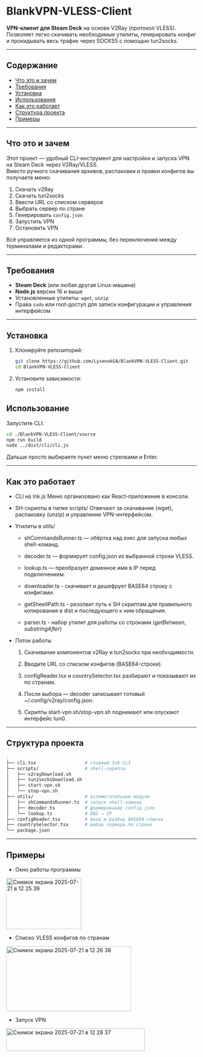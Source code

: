 # BlankVPN-VLESS-Client

**VPN-клиент для Steam Deck** на основе V2Ray (протокол VLESS). Позволяет легко скачивать необходимые утилиты, генерировать конфиг и прокидывать весь трафик через SOCKS5 с помощью tun2socks.

---

## Содержание

- [Что это и зачем](#что-это-и-зачем)  
- [Требования](#требования)  
- [Установка](#установка)  
- [Использование](#использование)  
- [Как это работает](#как-это-работает)  
- [Структура проекта](#структура-проекта)  
- [Примеры](#примеры)   

---

## Что это и зачем

Этот проект — удобный CLI-инструмент для настройки и запуска VPN на Steam Deck через V2Ray/VLESS.  
Вместо ручного скачивания архивов, распаковки и правки конфигов вы получаете меню:

1. Скачать v2Ray  
2. Скачать tun2socks  
3. Ввести URL со списком серверов  
4. Выбрать сервер по стране  
5. Генерировать `config.json`  
6. Запустить VPN  
7. Остановить VPN  

Всё управляется из одной программы, без переключения между терминалами и редакторами.

---

## Требования

- **Steam Deck** (или любая другая Linux-машина)  
- **Node.js** версии 16 и выше  
- Установленные утилиты: `wget`, `unzip`
- Права `sudo` или root-доступ для записи конфигурации и управления интерфейсом  

---

## Установка

1. Клонируйте репозиторий:
   ```bash
   git clone https://github.com/LysenokGA/BlankVPN-VLESS-Client.git
   cd BlankVPN-VLESS-Client
   ```
2. Установите зависимости:
   ```bash
   npm install
   ```
## Использование

Запустите CLI:
```bash
cd ./BlankVPN-VLESS-Client/source
npm run build
node ../dist/cli/cli.js
```

Дальше просто выбираете пункт меню стрелками и Enter.

---

## Как это работает
- CLI на Ink.js
Меню организовано как React-приложение в консоли.

- SH-скрипты в папке scripts/
Отвечают за скачивание (wget), распаковку (unzip) и управление VPN-интерфейсом.

- Утилиты в utils/

	- shCommandsRunner.ts — обёртка над exec для запуска любых shell-команд.

	- decoder.ts — формирует config.json из выбранной строки VLESS.

	- lookup.ts — преобразует доменное имя в IP перед подключением.
 
 	- downloader.ts - скачивает и дешефрует BASE64 строку с конфигами.

  	- getSheellPath.ts - резолвит путь к SH скриптам для правильного копирования в dist и последующего к ним обращения.
  	
   	- parser.ts - набор утилит для работы со строками (*getBetween*, *substringAfter*)  

- Поток работы

	1. Скачивание компонентов v2Ray и tun2socks при необходимости.

  	2. Вводите URL со списком конфигов (BASE64-строки).

	3. configReader.tsx и countrySelector.tsx разбирают и показывают их по странам.

	4. После выбора — decoder записывает готовый ~/.config/v2ray/config.json.

  	6. Скрипты start-vpn.sh/stop-vpn.sh поднимают или опускают интерфейс tun0.

---

## Структура проекта

```bash
.
├── cli.tsx                  # главный Ink-CLI
├── scripts/                 # shell-скрипты
│   ├── v2rayDownload.sh
│   ├── tun2socksDownload.sh
│   ├── start-vpn.sh
│   └── stop-vpn.sh
├── utils/                   # вспомогательные модули
│   ├── shCommandsRunner.ts  # запуск shell-команд
│   ├── decoder.ts           # формирование config.json
│   └── lookup.ts            # DNS → IP
├── configReader.tsx         # ввод и разбор BASE64-списка
├── countrySelector.tsx      # выбор сервера по стране
└── package.json
```

---

## Примеры
	
 - Окно работы программы
  
<img width="198" height="135" alt="Снимок экрана 2025-07-21 в 12 25 39" src="https://github.com/user-attachments/assets/c64cc48d-9b18-4dee-b474-e9707534683c" />
 
 - Списко VLESS конфигов по странам
   
<img width="330" height="172" alt="Снимок экрана 2025-07-21 в 12 26 38" src="https://github.com/user-attachments/assets/f860f59e-d2f6-4b76-afcc-3fb6e438ab62" />

 - Запуск VPN

<img width="367" height="60" alt="Снимок экрана 2025-07-21 в 12 28 37" src="https://github.com/user-attachments/assets/0c9b72b3-c0b3-45f7-96a1-941d6c6ec5f3" />
